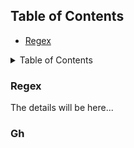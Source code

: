 ## Table of Contents
-   [Regex](#regex)


<details>
  <summary>Table of Contents</summary>
  - [Gh](#gh)
</details>



### Regex
The details will be here...
### Gh

